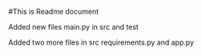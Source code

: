 #This is Readme document

Added new files
main.py in src and test

Added two more files in src
requirements.py and app.py